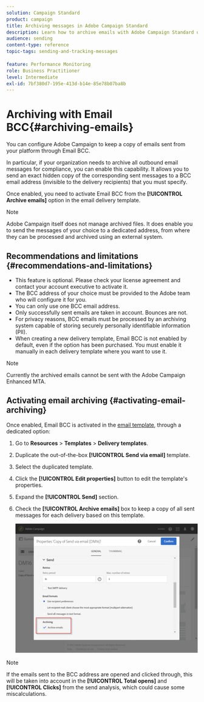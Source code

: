 ```yaml
---
solution: Campaign Standard
product: campaign
title: Archiving messages in Adobe Campaign Standard
description: Learn how to archive emails with Adobe Campaign Standard using a BCC email address.
audience: sending
content-type: reference
topic-tags: sending-and-tracking-messages

feature: Performance Monitoring
role: Business Practitioner
level: Intermediate
exl-id: 7bf380d7-195e-413d-b14e-85e78b07ba8b
---
```

# Archiving with Email BCC{#archiving-emails}

You can configure Adobe Campaign to keep a copy of emails sent from your platform through Email BCC.

In particular, if your organization needs to archive all outbound email messages for compliance, you can enable this capability. It allows you to send an exact hidden copy of the corresponding sent messages to a BCC email address (invisible to the delivery recipients) that you must specify.

Once enabled, you need to activate Email BCC from the **[!UICONTROL Archive emails]** option in the email delivery template.

>[!NOTE]
>
>Adobe Campaign itself does not manage archived files. It does enable you to send the messages of your choice to a dedicated address, from where they can be processed and archived using an external system.

## Recommendations and limitations {#recommendations-and-limitations}

* This feature is optional. Please check your license agreement and contact your account executive to activate it.
* The BCC address of your choice must be provided to the Adobe team who will configure it for you.
* You can only use one BCC email address.
* Only successfully sent emails are taken in account. Bounces are not.
* For privacy reasons, BCC emails must be processed by an archiving system capable of storing securely personally identifiable information (PII).
* When creating a new delivery template, Email BCC is not enabled by default, even if the option has been purchased. You must enable it manually in each delivery template where you want to use it.

>[!NOTE]
>
>Currently the archived emails cannot be sent with the Adobe Campaign Enhanced MTA.

## Activating email archiving {#activating-email-archiving}

Once enabled, Email BCC is activated in the [email template](../../start/using/marketing-activity-templates.md), through a dedicated option:

1. Go to **Resources** > **Templates** > **Delivery templates**.
1. Duplicate the out-of-the-box **[!UICONTROL Send via email]** template.
1. Select the duplicated template.
1. Click the **[!UICONTROL Edit properties]** button to edit the template's properties.
1. Expand the **[!UICONTROL Send]** section.
1. Check the **[!UICONTROL Archive emails]** box to keep a copy of all sent messages for each delivery based on this template.

   ![](assets/email_archiving.png)

>[!NOTE]
>
>If the emails sent to the BCC address are opened and clicked through, this will be taken into account in the **[!UICONTROL Total opens]** and **[!UICONTROL Clicks]** from the send analysis, which could cause some miscalculations.
